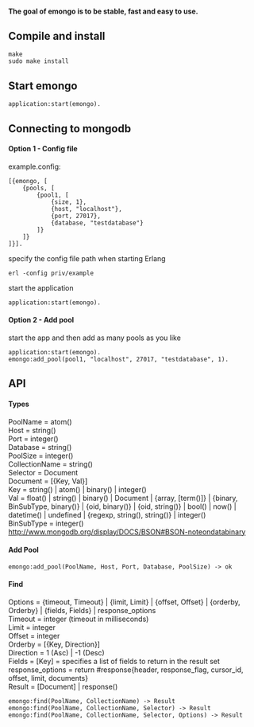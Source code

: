 #### The goal of emongo is to be stable, fast and easy to use.

## Compile and install

	make
	sudo make install
	
## Start emongo

	application:start(emongo).
	
## Connecting to mongodb

#### Option 1 - Config file

example.config:
	
	[{emongo, [
		{pools, [
			{pool1, [
				{size, 1},
				{host, "localhost"},
				{port, 27017},
				{database, "testdatabase"}
			]}
		]}
	]}].
	
specify the config file path when starting Erlang

	erl -config priv/example

start the application

	application:start(emongo).
	
#### Option 2 - Add pool

start the app and then add as many pools as you like

	application:start(emongo).
	emongo:add_pool(pool1, "localhost", 27017, "testdatabase", 1).
	
## API

#### Types

PoolName = atom()  
Host = string()  
Port = integer()  
Database = string()  
PoolSize = integer()  
CollectionName = string()  
Selector = Document  
Document = [{Key, Val}]  
Key = string() | atom() | binary() | integer()  
Val = float() | string() | binary() | Document | {array, [term()]} | {binary, BinSubType, binary()} | {oid, binary()} | {oid, string()} | bool() | now() | datetime() | undefined | {regexp, string(), string()} | integer()  
BinSubType = integer() <http://www.mongodb.org/display/DOCS/BSON#BSON-noteondatabinary>  

#### Add Pool

	emongo:add_pool(PoolName, Host, Port, Database, PoolSize) -> ok

#### Find
	
Options = {timeout, Timeout} | {limit, Limit} | {offset, Offset} | {orderby, Orderby} | {fields, Fields} | response_options  
Timeout = integer (timeout in milliseconds)  
Limit = integer  
Offset = integer  
Orderby = [{Key, Direction}]  
Direction = 1 (Asc) | -1 (Desc)  
Fields = [Key] = specifies a list of fields to return in the result set  
response_options = return #response{header, response_flag, cursor_id, offset, limit, documents}  
Result = [Document] | response()  
	
	emongo:find(PoolName, CollectionName) -> Result
	emongo:find(PoolName, CollectionName, Selector) -> Result
	emongo:find(PoolName, CollectionName, Selector, Options) -> Result